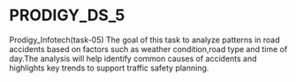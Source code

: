 # PRODIGY_DS_5
Prodigy_Infotech(task-05)
The goal of this task to analyze patterns in road accidents based on factors such as weather condition,road type and time of day.The analysis will help identify common causes of accidents and highlights key trends to support traffic safety planning.
